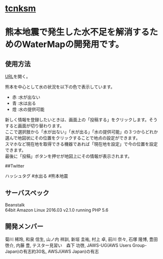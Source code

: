 [tcnksm](https://github.com/tcnksm)
=======
# 熊本地震で発生した水不足を解消するためのWaterMapの開発用です。

## 使用方法
[URL](http://mizuderu.info/ "http://mizuderu.info/")を開く。  

熊本を中心として水の状況を以下の色で表示しています。  

* 赤 :水が出ない
* 青 :水は出る
* 燈 :水の提供可能

新しく情報を登録したいときは、画面上の「投稿する」をクリックします。そうすると画面が切り替わります。  
ここで選択肢から「水が出ない」「水が出る」「水の提供可能」の３つからどれか選んで地図状にその位置をクリックすることで地点の設定ができます。  
スマホなど現在地を取得できる機器であれば「現在地を設定」で今の位置を設定できます。  
最後に「投稿」ボタンを押せが地図上にその情報が表示されます。

##Twitter

ハッシュタグ #水出る #熊本地震  

## サーバスペック
Beanstalk  
64bit Amazon Linux 2016.03 v2.1.0 running PHP 5.6  

## 開発メンバー
菊川 稀玲,
和泉 信生,
山ノ内 祥訓,
新垣 圭祐,
村上 卓,
前川 奈々,
石塚 隆博,
豊田 啓介,
内藤 豊,
テスター見習い　森下 功啓,
JAWS-UG(AWS Users Group-Japan)の有志約30名,
AWSJ(AWS Japan)の有志

